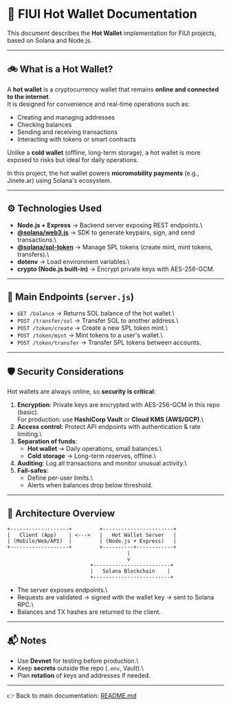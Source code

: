 # 🔑 FIUI Hot Wallet Documentation

This document describes the **Hot Wallet** implementation for FIUI
projects, based on Solana and Node.js.

------------------------------------------------------------------------

## 🚲 What is a Hot Wallet?

A **hot wallet** is a cryptocurrency wallet that remains **online and
connected to the internet**.\
It is designed for convenience and real-time operations such as:

-   Creating and managing addresses
-   Checking balances
-   Sending and receiving transactions
-   Interacting with tokens or smart contracts

Unlike a **cold wallet** (offline, long-term storage), a hot wallet is
more exposed to risks but ideal for daily operations.

In this project, the hot wallet powers **micromobility payments** (e.g.,
Jinete.ar) using Solana's ecosystem.

------------------------------------------------------------------------

## ⚙️ Technologies Used

-   **Node.js + Express** → Backend server exposing REST endpoints.\
-   **[@solana/web3.js](https://github.com/solana-labs/solana-web3.js)**
    → SDK to generate keypairs, sign, and send transactions.\
-   **[@solana/spl-token](https://github.com/solana-labs/solana-program-library/tree/master/token/js)**
    → Manage SPL tokens (create mint, mint tokens, transfers).\
-   **dotenv** → Load environment variables.\
-   **crypto (Node.js built-in)** → Encrypt private keys with
    AES-256-GCM.

------------------------------------------------------------------------

## 📝 Main Endpoints (`server.js`)

-   `GET /balance` → Returns SOL balance of the hot wallet.\
-   `POST /transfer/sol` → Transfer SOL to another address.\
-   `POST /token/create` → Create a new SPL token mint.\
-   `POST /token/mint` → Mint tokens to a user's wallet.\
-   `POST /token/transfer` → Transfer SPL tokens between accounts.

------------------------------------------------------------------------

## 🛡️ Security Considerations

Hot wallets are always online, so **security is critical**:

1.  **Encryption**: Private keys are encrypted with AES-256-GCM in this
    repo (basic).\
    For production: use **HashiCorp Vault** or **Cloud KMS (AWS/GCP)**.\
2.  **Access control**: Protect API endpoints with authentication & rate
    limiting.\
3.  **Separation of funds**:
    -   **Hot wallet** → Daily operations, small balances.\
    -   **Cold storage** → Long-term reserves, offline.\
4.  **Auditing**: Log all transactions and monitor unusual activity.\
5.  **Fail-safes**:
    -   Define per-user limits.\
    -   Alerts when balances drop below threshold.

------------------------------------------------------------------------

## 📐 Architecture Overview

    +-------------------+         +-----------------------+
    |   Client (App)    | <--->   |   Hot Wallet Server   |
    | (Mobile/Web/API)  |         | (Node.js + Express)   |
    +-------------------+         +----------+------------+
                                           |
                                           v
                               +-------------------------+
                               |   Solana Blockchain    |
                               +-------------------------+

-   The server exposes endpoints.\
-   Requests are validated → signed with the wallet key → sent to Solana
    RPC.\
-   Balances and TX hashes are returned to the client.

------------------------------------------------------------------------

## 📬 Notes

-   Use **Devnet** for testing before production.\
-   Keep **secrets** outside the repo (`.env`, Vault).\
-   Plan **rotation** of keys and addresses if needed.

------------------------------------------------------------------------

👉 Back to main documentation: [README.md](README.md)
